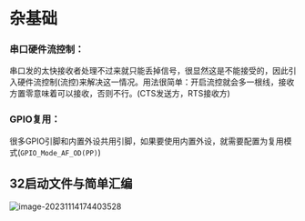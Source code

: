 # 杂基础

### 串口硬件流控制：

串口发的太快接收者处理不过来就只能丢掉信号，很显然这是不能接受的，因此引入硬件流控制(流控)来解决这一情况。用法很简单：开启流控就会多一根线，接收方置零意味着可以接收，否则不行。(CTS发送方，RTS接收方)



### GPIO复用：

很多GPIO引脚和内置外设共用引脚，如果要使用内置外设，就需要配置为复用模式(`GPIO_Mode_AF_OD(PP)`)



## 32启动文件与简单汇编

![image-20231114174403528](C:\Users\asus\OneDrive\桌面\NEW_MY\pictrue\image-20231114174403528.png)